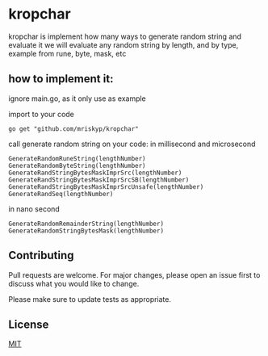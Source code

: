 # kropchar
kropchar is implement how many ways to generate random string and evaluate it
we will evaluate any random string by length, and by type, example from rune, byte, mask, etc

## how to implement it:

ignore main.go, as it only use as example

import to your code
```
go get "github.com/mriskyp/kropchar"
```


call generate random string on your code:
   in millisecond and microsecond
   ```
  GenerateRandomRuneString(lengthNumber)
  GenerateRandomByteString(lengthNumber)
  GenerateRandStringBytesMaskImprSrc(lengthNumber)
  GenerateRandStringBytesMaskImprSrcSB(lengthNumber)
  GenerateRandStringBytesMaskImprSrcUnsafe(lengthNumber)
  GenerateRandSeq(lengthNumber)
  ```
  
  in nano second
  ```
  GenerateRandomRemainderString(lengthNumber)
  GenerateRandomStringBytesMask(lengthNumber)
  ```
  
## Contributing
Pull requests are welcome. For major changes, please open an issue first to discuss what you would like to change.

Please make sure to update tests as appropriate.

## License
[MIT](https://choosealicense.com/licenses/mit/)
